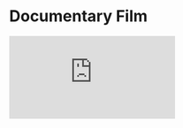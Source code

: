 # Documentary Film


<iframe src="https://www.youtube.com/embed/yfGTRRE0txI?si=Arfmi8fjiMIFJyYg" frameborder="0" allowfullscreen></iframe>


